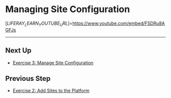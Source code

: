 # Managing Site Configuration

[$LIFERAY_LEARN_YOUTUBE_URL$]=https://www.youtube.com/embed/FSDRu8AGFJs

---

## Next Up

* [Exercise 3: Manage Site Configuration](./exercise-3-manage-site-configuration.md)

## Previous Step

* [Exercise 2: Add Sites to the Platform](./exercise-2-add-sites-to-platform.md)